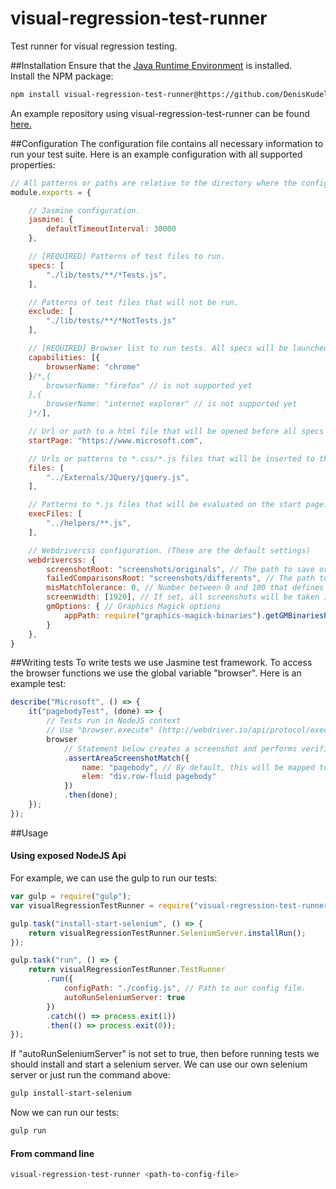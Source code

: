 # visual-regression-test-runner
Test runner for visual regression testing.

##Installation
Ensure that the [Java Runtime Environment](http://www.java.com) is installed.  
Install the NPM package:
```sh
npm install visual-regression-test-runner@https://github.com/DenisKudelin/visual-regression-test-runner.git
```
An example repository using visual-regression-test-runner can be found [here.](https://github.com/DenisKudelin/powerbi-visuals-image-comparison-tests)

##Configuration
The configuration file contains all necessary information to run your test suite. Here is an example configuration with all supported properties:
```js
// All patterns or paths are relative to the directory where the config file resides.
module.exports = {

    // Jasmine configuration.
    jasmine: {
        defaultTimeoutInterval: 30000
    },

	// [REQUIRED] Patterns of test files to run.
    specs: [
        "./lib/tests/**/*Tests.js",
    ],

	// Patterns of test files that will not be run.
    exclude: [
	    "./lib/tests/**/*NotTests.js"
	],

	// [REQUIRED] Browser list to run tests. All specs will be launched for each browser.
    capabilities: [{
        browserName: "chrome"
    }/*,{
        browserName: "firefox" // is not supported yet
    },{
        browserName: "internet explorer" // is not supported yet
    }*/],

	// Url or path to a html file that will be opened before all specs are started. If not defined, the blank page will be used.
	startPage: "https://www.microsoft.com",

	// Urls or patterns to *.css/*.js files that will be inserted to the start page as link or script blocks. Can be used only for local pages.
    files: [
        "../Externals/JQuery/jquery.js",
    ],

	// Patterns to *.js files that will be evaluated on the start page.
    execFiles: [
        "../helpers/**.js",
    ],

	// Webdrivercss configuration. (These are the default settings)
    webdrivercss: {
        screenshotRoot: "screenshots/originals", // The path to save original screenshots
        failedComparisonsRoot: "screenshots/differents", // The path to save differences from original screenshots
        misMatchTolerance: 0, // Number between 0 and 100 that defines the degree of mismatch to consider two images as identical, increasing this value will decrease test coverage.
        screenWidth: [1920], // If set, all screenshots will be taken in different screen widths (e.g. for responsive design tests)
        gmOptions: { // Graphics Magick options
            appPath: require("graphics-magick-binaries").getGMBinariesPathForCurrentSystem() // Path to the Graphics Magick binaries
        }
    },
}
```

##Writing tests
To write tests we use Jasmine test framework. To access the browser functions we use the global variable "browser".
Here is an example test:
```js
describe("Microsoft", () => {
    it("pagebodyTest", (done) => {
        // Tests run in NodeJS context
        // Use "browser.execute" (http://webdriver.io/api/protocol/execute.html) to run code in browser context
        browser
            // Statement below creates a screenshot and performs verification
            .assertAreaScreenshotMatch({ 
                name: "pagebody", // By default, this will be mapped to ./screenshots/originals/chrome/Microsoft/pagebodyTest.pagebody.1920px.baseline.png
                elem: "div.row-fluid pagebody"
            })
            .then(done);
    });
});
```

##Usage

#### Using exposed NodeJS Api
For example, we can use the gulp to run our tests:
```js
var gulp = require("gulp");
var visualRegressionTestRunner = require("visual-regression-test-runner");

gulp.task("install-start-selenium", () => {
    return visualRegressionTestRunner.SeleniumServer.installRun();
});

gulp.task("run", () => {
    return visualRegressionTestRunner.TestRunner
        .run({
            configPath: "./config.js", // Path to our config file.
            autoRunSeleniumServer: true
        })
        .catch(() => process.exit(1))
        .then(() => process.exit(0));
});
```

If "autoRunSeleniumServer" is not set to true, then before running tests we should install and start a selenium server. We can use our own selenium server or just run the command above:
```sh
gulp install-start-selenium
```

Now we can run our tests:
```sh
gulp run
```

#### From command line
```sh
visual-regression-test-runner <path-to-config-file>
```
